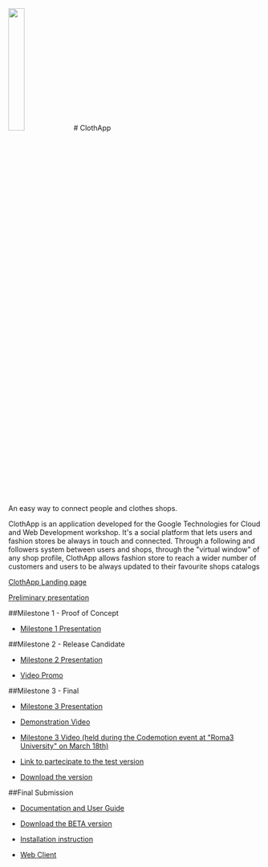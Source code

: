 <img href="http://www.clothapp.it" src="https://github.com/ClothAppProject/ClothAppAndroid/blob/master/app/src/main/res/mipmap-hdpi/logo.png" height="25%" width="25%">
# ClothApp

An easy way to connect people and clothes shops.

ClothApp is an application developed for the Google Technologies for Cloud and Web Development workshop.
It's a social platform that lets users and fashion stores be always in touch and connected.
Through a following and followers system between users and shops, through the "virtual window" of any shop profile, ClothApp allows fashion store to reach a wider number of customers and users to be always updated to their favourite shops catalogs

<a href="http://www.clothapp.it">ClothApp Landing page</a>

<a href="https://docs.google.com/presentation/d/1QBCxm5lctJuiceI9O5ATjL4jBBoCHMhk5YnG22vaoBg/edit?usp=sharing">Preliminary presentation</a>

##Milestone 1 - Proof of Concept

* <a href="https://docs.google.com/presentation/d/1E-Qs7uOaI9LWKQU4rwZBQnf1kYY-OAy7An0fMl75DX4/edit?usp=sharing">Milestone 1 Presentation</a>


##Milestone 2 - Release Candidate

* <a href="https://docs.google.com/presentation/d/1IVHUUHgL3tFHkTFAf8R6Q-FazIAPwUzy8d3uyJKMEDI/edit?usp=sharing">Milestone 2 Presentation</a>

* <a href="https://www.youtube.com/watch?v=xy_4AmtxX3I">Video Promo</a>

##Milestone 3 - Final

* <a href="https://docs.google.com/presentation/d/1EmsCzn_WhuxvvLtPFCi-MAbZ19BrXo6iXx5fTZoc3zs/edit?usp=sharing">Milestone 3 Presentation</a>
 
* <a href="https://www.facebook.com/ClothAppProject/videos/950198985087567/">Demonstration Video</a>

* <a href="https://drive.google.com/open?id=0B9L9fgnPwZntd1ZZWkFwUkFxWm8">Milestone 3 Video (held during the Codemotion event at "Roma3 University" on March 18th)</a>

* <a href="https://play.google.com/apps/testing/com.clothapp">Link to partecipate to the test version </a>

* <a href="https://play.google.com/apps/testing/com.clothapp">Download the version</a> 


##Final Submission

* <a href="https://docs.google.com/document/d/1xguBJDqAv-cE_bg4CyerdYcvj0UBzced0T2Gtj93XfY/edit?usp=sharing">Documentation and User Guide</a>

* <a href="https://play.google.com/apps/testing/com.clothapp">Download the BETA version</a>

* <a href="https://drive.google.com/open?id=0B4CzQl36yBnQeG1jMk92NjhrVXc">Installation instruction</a>

* <a href="https://clothapp.firebaseapp.com/">Web Client</a>

